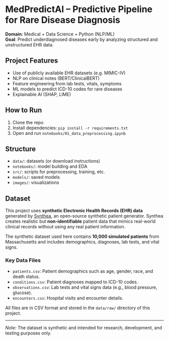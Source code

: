 # MedPredictAI – Predictive Pipeline for Rare Disease Diagnosis

**Domain**: Medical + Data Science + Python (NLP/ML)  
**Goal**: Predict underdiagnosed diseases early by analyzing structured and unstructured EHR data.

##  Project Features
- Use of publicly available EHR datasets (e.g. MIMIC-IV)
- NLP on clinical notes (BERT/ClinicalBERT)
- Feature engineering from lab tests, vitals, symptoms
- ML models to predict ICD-10 codes for rare diseases
- Explainable AI (SHAP, LIME)

##  How to Run
1. Clone the repo
2. Install dependencies: `pip install -r requirements.txt`
3. Open and run `notebooks/01_data_preprocessing.ipynb`

##  Structure
- `data/`: datasets (or download instructions)
- `notebooks/`: model building and EDA
- `src/`: scripts for preprocessing, training, etc.
- `models/`: saved models
- `images/`: visualizations

## Dataset

This project uses **synthetic Electronic Health Records (EHR) data** generated by [Synthea](https://github.com/synthetichealth/synthea), an open-source synthetic patient generator. Synthea creates realistic but **non-identifiable** patient data that mimics real-world clinical records without using any real patient information.

The synthetic dataset used here contains **10,000 simulated patients** from Massachusetts and includes demographics, diagnoses, lab tests, and vital signs.

### Key Data Files

- `patients.csv`: Patient demographics such as age, gender, race, and death status.
- `conditions.csv`: Patient diagnoses mapped to ICD-10 codes.
- `observations.csv`: Lab tests and vital signs data (e.g., blood pressure, glucose).
- `encounters.csv`: Hospital visits and encounter details.

All files are in CSV format and stored in the `data/raw/` directory of this project.

---

*Note:* The dataset is synthetic and intended for research, development, and testing purposes only.
